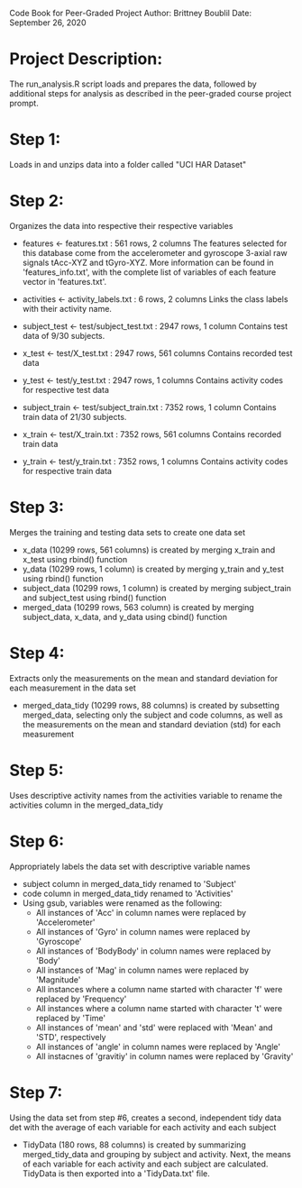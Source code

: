 Code Book for Peer-Graded Project
Author: Brittney Boublil
Date: September 26, 2020

# Project Description: 
The run_analysis.R script loads and prepares the data, followed by additional steps for analysis as described in the peer-graded course project prompt. 

# Step 1:
Loads in and unzips data into a folder called "UCI HAR Dataset"

# Step 2: 
Organizes the data into respective their respective variables 

- features <- features.txt : 561 rows, 2 columns
The features selected for this database come from the accelerometer and gyroscope 3-axial raw signals tAcc-XYZ and tGyro-XYZ. More information can be found in 'features_info.txt', with the complete list of variables of each feature vector in 'features.txt'.

- activities <- activity_labels.txt : 6 rows, 2 columns
Links the class labels with their activity name.

- subject_test <- test/subject_test.txt : 2947 rows, 1 column
Contains test data of 9/30 subjects.

- x_test <- test/X_test.txt : 2947 rows, 561 columns
Contains recorded test data

- y_test <- test/y_test.txt : 2947 rows, 1 columns
Contains activity codes for respective test data

- subject_train <- test/subject_train.txt : 7352 rows, 1 column
Contains train data of 21/30 subjects. 

- x_train <- test/X_train.txt : 7352 rows, 561 columns
Contains recorded train data

- y_train <- test/y_train.txt : 7352 rows, 1 columns
Contains activity codes for respective train data

# Step 3:
Merges the training and testing data sets to create one data set

- x_data (10299 rows, 561 columns) is created by merging x_train and x_test using rbind() function
- y_data (10299 rows, 1 column) is created by merging y_train and y_test using rbind() function
- subject_data (10299 rows, 1 column) is created by merging subject_train and subject_test using rbind() function
- merged_data (10299 rows, 563 column) is created by merging subject_data, x_data, and y_data using cbind() function

# Step 4:
Extracts only the measurements on the mean and standard deviation for each measurement in the data set

- merged_data_tidy (10299 rows, 88 columns) is created by subsetting merged_data, selecting only the subject and code columns, as well as the measurements on the mean and standard deviation (std) for each measurement

# Step 5:
Uses descriptive activity names from the activities variable to rename the activities column in the merged_data_tidy

# Step 6: 
Appropriately labels the data set with descriptive variable names

- subject column in merged_data_tidy renamed to 'Subject'
- code column in merged_data_tidy renamed to 'Activities'
- Using gsub, variables were renamed as the following:
  - All instances of 'Acc' in column names were replaced by 'Accelerometer'
  - All instances of 'Gyro' in column names were replaced by 'Gyroscope'
  - All instances of 'BodyBody' in column names were replaced by 'Body'
  - All instances of 'Mag' in column names were replaced by 'Magnitude'
  - All instances where a column name started with character 'f' were replaced by 'Frequency'
  - All instances where a column name started with character 't' were replaced by 'Time'
  - All instances of 'mean' and 'std' were replaced with 'Mean' and 'STD', respectively 
  - All instances of 'angle' in column names were replaced by 'Angle'
  - All instacnes of 'gravitiy' in column names were replaced by 'Gravity'

# Step 7:
Using the data set from step #6, creates a second, independent tidy data det with the average of each variable for each activity and each subject 

- TidyData (180 rows, 88 columns) is created by summarizing merged_tidy_data and grouping by subject and activity. Next, the means of each variable for each activity and each subject are calculated. TidyData is then exported into a 'TidyData.txt' file. 

